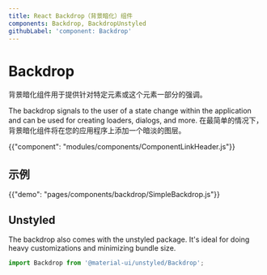 ```yaml
---
title: React Backdrop（背景暗化）组件
components: Backdrop, BackdropUnstyled
githubLabel: 'component: Backdrop'
---
```


# Backdrop

<p class="description">背景暗化组件用于提供针对特定元素或这个元素一部分的强调。</p>

The backdrop signals to the user of a state change within the application and can be used for creating loaders, dialogs, and more. 在最简单的情况下，背景暗化组件将在您的应用程序上添加一个暗淡的图层。

{{"component": "modules/components/ComponentLinkHeader.js"}}

## 示例

{{"demo": "pages/components/backdrop/SimpleBackdrop.js"}}

## Unstyled

The backdrop also comes with the unstyled package. It's ideal for doing heavy customizations and minimizing bundle size.

```js
import Backdrop from '@material-ui/unstyled/Backdrop';
```
